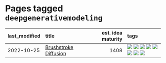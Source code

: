 # Pages tagged `deepgenerativemodeling`

|last_modified|title|est. idea maturity|tags
|:---|:---|---:|:---|
|2022-10-25|[Brushstroke Diffusion](../brushstroke-diffusion.md)|1408|[![](https://img.shields.io/badge/tag-artisticstyletransfer-12f6d5)](../tags/artisticstyletransfer.md) [![](https://img.shields.io/badge/tag-creativity-48fb29)](../tags/creativity.md) [![](https://img.shields.io/badge/tag-deepgenerativemodeling-4db4d2)](../tags/deepgenerativemodeling.md) [![](https://img.shields.io/badge/tag-experimental-4bcfd8)](../tags/experimental.md) [![](https://img.shields.io/badge/tag-imageprocessing-12eec5)](../tags/imageprocessing.md) [![](https://img.shields.io/badge/tag-modeltraining-ea1833)](../tags/modeltraining.md) [![](https://img.shields.io/badge/tag-painting-f14da)](../tags/painting.md) [![](https://img.shields.io/badge/tag-wip-fda5ff)](../tags/wip.md)|